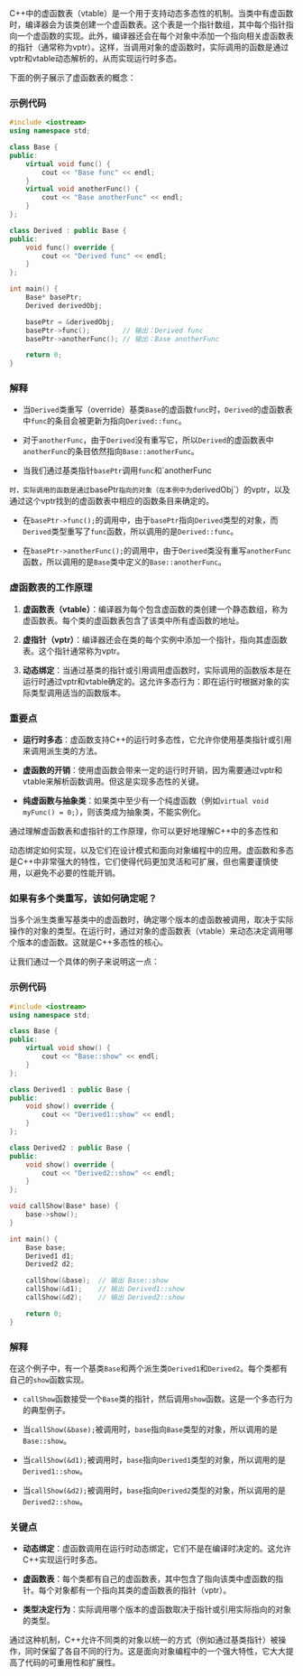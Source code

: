 C++中的虚函数表（vtable）是一个用于支持动态多态性的机制。当类中有虚函数时，编译器会为该类创建一个虚函数表。这个表是一个指针数组，其中每个指针指向一个虚函数的实现。此外，编译器还会在每个对象中添加一个指向相关虚函数表的指针（通常称为vptr）。这样，当调用对象的虚函数时，实际调用的函数是通过vptr和vtable动态解析的，从而实现运行时多态。

下面的例子展示了虚函数表的概念：

### 示例代码

```cpp
#include <iostream>
using namespace std;

class Base {
public:
    virtual void func() {
        cout << "Base func" << endl;
    }
    virtual void anotherFunc() {
        cout << "Base anotherFunc" << endl;
    }
};

class Derived : public Base {
public:
    void func() override {
        cout << "Derived func" << endl;
    }
};

int main() {
    Base* basePtr;
    Derived derivedObj;

    basePtr = &derivedObj;
    basePtr->func();        // 输出：Derived func
    basePtr->anotherFunc(); // 输出：Base anotherFunc

    return 0;
}
```

### 解释

- 当`Derived`类重写（override）基类`Base`的虚函数`func`时，`Derived`的虚函数表中`func`的条目会被更新为指向`Derived::func`。

- 对于`anotherFunc`，由于`Derived`没有重写它，所以`Derived`的虚函数表中`anotherFunc`的条目依然指向`Base::anotherFunc`。

- 当我们通过基类指针`basePtr`调用`func`和`anotherFunc

`时，实际调用的函数是通过`basePtr`指向的对象（在本例中为`derivedObj`）的vptr，以及通过这个vptr找到的虚函数表中相应的函数条目来确定的。

- 在`basePtr->func();`的调用中，由于`basePtr`指向`Derived`类型的对象，而`Derived`类型重写了`func`函数，所以调用的是`Derived::func`。

- 在`basePtr->anotherFunc();`的调用中，由于`Derived`类没有重写`anotherFunc`函数，所以调用的是`Base`类中定义的`Base::anotherFunc`。

### 虚函数表的工作原理

1. **虚函数表（vtable）**：编译器为每个包含虚函数的类创建一个静态数组，称为虚函数表。每个类的虚函数表包含了该类中所有虚函数的地址。

2. **虚指针（vptr）**：编译器还会在类的每个实例中添加一个指针，指向其虚函数表。这个指针通常称为vptr。

3. **动态绑定**：当通过基类的指针或引用调用虚函数时，实际调用的函数版本是在运行时通过vptr和vtable确定的。这允许多态行为：即在运行时根据对象的实际类型调用适当的函数版本。

### 重要点

- **运行时多态**：虚函数支持C++的运行时多态性，它允许你使用基类指针或引用来调用派生类的方法。

- **虚函数的开销**：使用虚函数会带来一定的运行时开销，因为需要通过vptr和vtable来解析函数调用。但这是实现多态性的关键。

- **纯虚函数与抽象类**：如果类中至少有一个纯虚函数（例如`virtual void myFunc() = 0;`），则该类成为抽象类，不能实例化。

通过理解虚函数表和虚指针的工作原理，你可以更好地理解C++中的多态性和

动态绑定如何实现，以及它们在设计模式和面向对象编程中的应用。虚函数和多态是C++中非常强大的特性，它们使得代码更加灵活和可扩展，但也需要谨慎使用，以避免不必要的性能开销。


### 如果有多个类重写，该如何确定呢？

当多个派生类重写基类中的虚函数时，确定哪个版本的虚函数被调用，取决于实际操作的对象的类型。在运行时，通过对象的虚函数表（vtable）来动态决定调用哪个版本的虚函数。这就是C++多态性的核心。

让我们通过一个具体的例子来说明这一点：

### 示例代码

```cpp
#include <iostream>
using namespace std;

class Base {
public:
    virtual void show() {
        cout << "Base::show" << endl;
    }
};

class Derived1 : public Base {
public:
    void show() override {
        cout << "Derived1::show" << endl;
    }
};

class Derived2 : public Base {
public:
    void show() override {
        cout << "Derived2::show" << endl;
    }
};

void callShow(Base* base) {
    base->show();
}

int main() {
    Base base;
    Derived1 d1;
    Derived2 d2;

    callShow(&base);  // 输出 Base::show
    callShow(&d1);    // 输出 Derived1::show
    callShow(&d2);    // 输出 Derived2::show

    return 0;
}
```

### 解释

在这个例子中，有一个基类`Base`和两个派生类`Derived1`和`Derived2`。每个类都有自己的`show`函数实现。

- `callShow`函数接受一个`Base`类的指针，然后调用`show`函数。这是一个多态行为的典型例子。

- 当`callShow(&base);`被调用时，`base`指向`Base`类型的对象，所以调用的是`Base::show`。

- 当`callShow(&d1);`被调用时，`base`指向`Derived1`类型的对象，所以调用的是`Derived1::show`。

- 当`callShow(&d2);`被调用时，`base`指向`Derived2`类型的对象，所以调用的是`Derived2::show`。

### 关键点

- **动态绑定**：虚函数调用在运行时动态绑定，它们不是在编译时决定的。这允许C++实现运行时多态。

- **虚函数表**：每个类都有自己的虚函数表，其中包含了指向该类中虚函数的指针。每个对象都有一个指向其类的虚函数表的指针（vptr）。

- **类型决定行为**：实际调用哪个版本的虚函数取决于指针或引用实际指向的对象的类型。

通过这种机制，C++允许不同类的对象以统一的方式（例如通过基类指针）被操作，同时保留了各自不同的行为。这是面向对象编程中的一个强大特性，它大大提高了代码的可重用性和扩展性。

